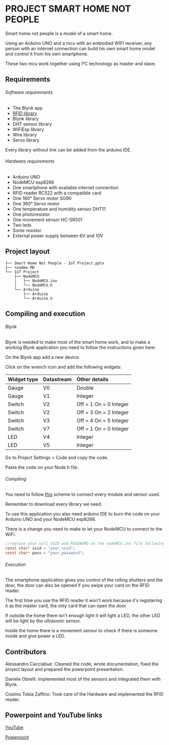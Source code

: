 # PROJECT SMART HOME NOT PEOPLE

Smart home not people is a model of a smart home.

Using an Arduino UNO and a mcu with an embodied WIFI receiver, any person with an internet connection can build his own smart home model and control it from his own smartphone.

These two mcu work together using I²C technology as master and slave. 



## Requirements

###### Software requirements 

- The Blynk app
- [RFID library](https://www.progettiarduino.com/uploads/8/1/0/8/81088074/rfidmaster.zip)
- Blynk library
- DHT sensor library
- WiFiEsp library
- Wire library
- Servo library

Every library without link can be added from the arduino IDE.



###### Hardware requirements

- Arduino UNO
- NodeMCU esp8266
- One smartphone with available internet connection
- RFID reader RC522 with a compatible card
- One 180° Servo motor SG90
- One 360° Servo motor
- One temperature and humidity sensor DHT11
- One photoresistor
- One movement sensor HC-SR501
- Two leds
- Some resistor
- External power supply between 6V and 10V



## Project layout

```
├── Smart Home Not People - IoT Project.pptx
├── readme.MD
└── IoT Project
    ├── NodeMCU
    |   ├── NodeMCU.ino
    │   └── NodeMCU.h
    └── Arduino
        ├── Arduino
        └── Arduino.h
```



## Compiling and execution

###### Blynk

Blynk is needed to make most of the smart home work, and to make a working Blynk application you need to follow the instructions given here:

On the Blynk app add a new device.

Click on the wrench icon and add the following widgets:

| Widget type | Datastream | Other details          |
| :---------- | :--------- | :--------------------- |
| Gauge       | V0         | Double                 |
| Gauge       | V1         | Integer                |
| Switch      | V2         | Off = 1 On = 0 Integer |
| Switch      | V2         | Off = 3 On = 2 Integer |
| Switch      | V3         | Off = 4 On = 5 Integer |
| Switch      | V7         | Off = 1 On = 0 Integer |
| LED         | V4         | Integer                |
| LED         | V5         | Integer                |

Go to Project Settings > Code and copy the code.

Paste the code on your Node.h file.



###### Compiling

You need to follow [this](https://docs.google.com/presentation/d/1yFMCCMylUWCsUBBLMD4ziyuEtQKCLL_s7DBCxvGskGc/edit?usp=sharing) scheme to connect every module and sensor used.

Remember to download every library we need.



To use this application you also need arduino IDE to burn the code on your Arduino UNO and your NodeMCU esp8266.



There is a change you need to make to let your NodeMCU to connect to the WiFi.

```c
//replace your wifi SSID and PASSWORD on the nodeMCU.ino file following this example
const char* ssid = "your_ssid";
const char* pass = "your_password";
```



###### Execution

The smartphone application gives you control of the rolling shutters and the door, the door can also be opened if you swipe your card on the RFID reader.

The first time you use the RFID reader it won't work because it's registering it as the master card, the only card that can open the door.

If outside the home there isn't enough light it will light a LED, the other LED will be light by the ultrasonic sensor. 

Inside the home there is a movement sensor to check if there is someone inside and give power a LED.



## Contributors

Alessandro Cacciabue: Cleaned the code, wrote documentation, fixed the project layout and prepared the powerpoint presentation.

Daniele Obrelli: Implemented most of the sensors and integrated them with Blynk.

Cosimo Tobia Zaffino: Took care of the Hardware and implemented the RFID reader.



## Powerpoint and YouTube links

[YouTube](https://youtu.be/DiyxEdCU27c)

[Powerpoint](https://docs.google.com/presentation/d/1yFMCCMylUWCsUBBLMD4ziyuEtQKCLL_s7DBCxvGskGc/edit?usp=sharing)





